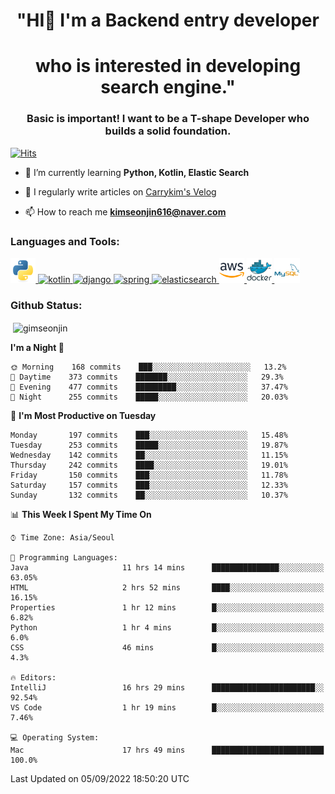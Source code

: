 <h1 align="center">"HI👋 I'm a Backend entry developer </h1>
<h1 align="center"> who is interested in developing search engine."</h1>
<h3 align="center">Basic is important! I want to be a T-shape Developer who builds a solid foundation.</h3>

[![Hits](https://hits.seeyoufarm.com/api/count/incr/badge.svg?url=https%3A%2F%2Fgithub.com%2Fgimseonjin&count_bg=%2318BFE5&title_bg=%23555555&icon=ko-fi.svg&icon_color=%23E7E7E7&title=hits&edge_flat=false)](https://hits.seeyoufarm.com)

- 🌱 I’m currently learning **Python, Kotlin, Elastic Search**

- 📝 I regularly write articles on [Carrykim's Velog](https://velog.io/@carrykim)

- 📫 How to reach me **kimseonjin616@naver.com**


<h3 align="left">Languages and Tools:</h3>
<p align="left"> 
 <a href="https://www.python.org" target="_blank" rel="noreferrer"> 
  <img src="https://raw.githubusercontent.com/devicons/devicon/master/icons/python/python-original.svg" alt="python" width="8%" height="8%"/> 
 </a> <a href="https://kotlinlang.org" target="_blank" rel="noreferrer"> <img src="https://www.vectorlogo.zone/logos/kotlinlang/kotlinlang-icon.svg" alt="kotlin" width="8%" height="8%"/> </a>   <a href="https://www.djangoproject.com/" target="_blank" rel="noreferrer"> <img src="https://cdn.worldvectorlogo.com/logos/django.svg" alt="django" width="6%" height="5%"/> </a>
<a href="https://spring.io/" target="_blank" rel="noreferrer"> <img src="https://www.vectorlogo.zone/logos/springio/springio-icon.svg" alt="spring" width="8%" height="8%"/> </a> <a href="https://www.elastic.co" target="_blank" rel="noreferrer"> <img src="https://www.vectorlogo.zone/logos/elastic/elastic-icon.svg" alt="elasticsearch" width="8%" height="8%"/> </a> <a href="https://aws.amazon.com" target="_blank" rel="noreferrer"> <img src="https://raw.githubusercontent.com/devicons/devicon/master/icons/amazonwebservices/amazonwebservices-original-wordmark.svg" alt="aws" width="8%" height="8%"/> </a> <a href="https://www.docker.com/" target="_blank" rel="noreferrer"> <img src="https://raw.githubusercontent.com/devicons/devicon/master/icons/docker/docker-original-wordmark.svg" alt="docker" width="8%" height="8%"/> </a>   
<a href="https://www.mysql.com/" target="_blank" rel="noreferrer"><img src="https://raw.githubusercontent.com/devicons/devicon/master/icons/mysql/mysql-original-wordmark.svg" alt="mysql" width="8%" height="8%"/> </a> </p>


<h3 align="left">Github Status:</h3>
<p align="left">
 <p>&nbsp;<img align="center" src="https://github-readme-stats.vercel.app/api?username=gimseonjin&show_icons=true&locale=en" alt="gimseonjin" /></p>
</p>


<!--START_SECTION:waka-->
**I'm a Night 🦉** 

```text
🌞 Morning    168 commits    ███░░░░░░░░░░░░░░░░░░░░░░   13.2% 
🌆 Daytime    373 commits    ███████░░░░░░░░░░░░░░░░░░   29.3% 
🌃 Evening    477 commits    █████████░░░░░░░░░░░░░░░░   37.47% 
🌙 Night      255 commits    █████░░░░░░░░░░░░░░░░░░░░   20.03%

```
📅 **I'm Most Productive on Tuesday** 

```text
Monday       197 commits    ███░░░░░░░░░░░░░░░░░░░░░░   15.48% 
Tuesday      253 commits    █████░░░░░░░░░░░░░░░░░░░░   19.87% 
Wednesday    142 commits    ██░░░░░░░░░░░░░░░░░░░░░░░   11.15% 
Thursday     242 commits    ████░░░░░░░░░░░░░░░░░░░░░   19.01% 
Friday       150 commits    ███░░░░░░░░░░░░░░░░░░░░░░   11.78% 
Saturday     157 commits    ███░░░░░░░░░░░░░░░░░░░░░░   12.33% 
Sunday       132 commits    ██░░░░░░░░░░░░░░░░░░░░░░░   10.37%

```


📊 **This Week I Spent My Time On** 

```text
⌚︎ Time Zone: Asia/Seoul

💬 Programming Languages: 
Java                     11 hrs 14 mins      ███████████████░░░░░░░░░░   63.05% 
HTML                     2 hrs 52 mins       ████░░░░░░░░░░░░░░░░░░░░░   16.15% 
Properties               1 hr 12 mins        █░░░░░░░░░░░░░░░░░░░░░░░░   6.82% 
Python                   1 hr 4 mins         █░░░░░░░░░░░░░░░░░░░░░░░░   6.0% 
CSS                      46 mins             █░░░░░░░░░░░░░░░░░░░░░░░░   4.3%

🔥 Editors: 
IntelliJ                 16 hrs 29 mins      ███████████████████████░░   92.54% 
VS Code                  1 hr 19 mins        █░░░░░░░░░░░░░░░░░░░░░░░░   7.46%

💻 Operating System: 
Mac                      17 hrs 49 mins      █████████████████████████   100.0%

```


 Last Updated on 05/09/2022 18:50:20 UTC
<!--END_SECTION:waka-->
